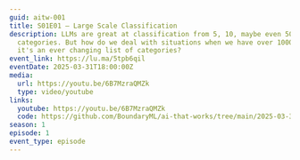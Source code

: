 ```yaml
---
guid: aitw-001
title: S01E01 – Large Scale Classification
description: LLMs are great at classification from 5, 10, maybe even 50
  categories. But how do we deal with situations when we have over 1000? Perhaps
  it's an ever changing list of categories?
event_link: https://lu.ma/5tpb6qil
eventDate: 2025-03-31T18:00:00Z
media:
  url: https://youtu.be/6B7MzraQMZk
  type: video/youtube
links:
  youtube: https://youtu.be/6B7MzraQMZk
  code: https://github.com/BoundaryML/ai-that-works/tree/main/2025-03-31-large-scale-classification
season: 1
episode: 1
event_type: episode
---
```


